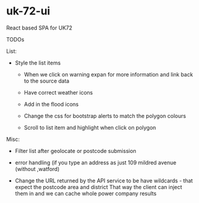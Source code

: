 # uk-72-ui
React based SPA for UK72

TODOs
       
List:   
 
    
* Style the list items 
    * When we click on warning expan for more information and link back to the source data
    * Have correct weather icons
    * Add in the flood icons
    * Change the css for bootstrap alerts to match the polygon colours
    
    * Scroll to list item and highlight when click on polygon

Misc:

* Filter list after geolocate or postcode submission

* error handling (if you type an address as just 109 mildred avenue (without ,watford)

* Change the URL returned by the API service to be have wildcards - that expect the postcode area and district
  That way the client can inject them in and we can cache whole power company results